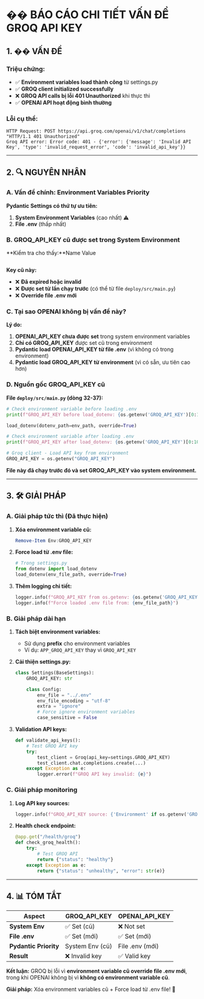# �� **BÁO CÁO CHI TIẾT VẤN ĐỀ GROQ API KEY**

## 1. �� **VẤN ĐỀ**

### **Triệu chứng:**

- ✅ **Environment variables load thành công** từ settings.py
- ✅ **GROQ client initialized successfully**
- ❌ **GROQ API calls bị lỗi 401 Unauthorized** khi thực thi
- ✅ **OPENAI API hoạt động bình thường**

### **Lỗi cụ thể:**

```
HTTP Request: POST https://api.groq.com/openai/v1/chat/completions "HTTP/1.1 401 Unauthorized"
Groq API error: Error code: 401 - {'error': {'message': 'Invalid API Key', 'type': 'invalid_request_error', 'code': 'invalid_api_key'}}
```

---

## 2. 🔍 **NGUYÊN NHÂN**

### **A. Vấn đề chính: Environment Variables Priority**

**Pydantic Settings có thứ tự ưu tiên:**

1. **System Environment Variables** (cao nhất) ⚠️
2. **File .env** (thấp nhất)

### **B. GROQ_API_KEY cũ được set trong System Environment**

**Kiểm tra cho thấy:**Name                           Value

```powershell

```

**Key cũ này:**

- ❌ **Đã expired hoặc invalid**
- ❌ **Được set từ lần chạy trước** (có thể từ file `deploy/src/main.py`)
- ❌ **Override file .env mới**

### **C. Tại sao OPENAI không bị vấn đề này?**

**Lý do:**

1. **OPENAI_API_KEY chưa được set** trong system environment variables
2. **Chỉ có GROQ_API_KEY** được set cũ trong environment
3. **Pydantic load OPENAI_API_KEY từ file .env** (vì không có trong environment)
4. **Pydantic load GROQ_API_KEY từ environment** (vì có sẵn, ưu tiên cao hơn)

### **D. Nguồn gốc GROQ_API_KEY cũ**

**File `deploy/src/main.py` (dòng 32-37):**

```python
# Check environment variable before loading .env
print(f"GROQ_API_KEY before load_dotenv: {os.getenv('GROQ_API_KEY')[0:10]}")

load_dotenv(dotenv_path=env_path, override=True)

# Check environment variable after loading .env
print(f"GROQ_API_KEY after load_dotenv: {os.getenv('GROQ_API_KEY')[0:10]}")

# Groq client - Load API key from environment
GROQ_API_KEY = os.getenv("GROQ_API_KEY")
```

**File này đã chạy trước đó và set GROQ_API_KEY vào system environment.**

---

## 3. 🛠️ **GIẢI PHÁP**

### **A. Giải pháp tức thì (Đã thực hiện)**

1. **Xóa environment variable cũ:**

   ```powershell
   Remove-Item Env:GROQ_API_KEY
   ```
2. **Force load từ .env file:**

   ```python
   # Trong settings.py
   from dotenv import load_dotenv
   load_dotenv(env_file_path, override=True)
   ```
3. **Thêm logging chi tiết:**

   ```python
   logger.info(f"GROQ_API_KEY from os.getenv: {os.getenv('GROQ_API_KEY', 'NOT_SET')[:10]}...")
   logger.info(f"Force loaded .env file from: {env_file_path}")
   ```

### **B. Giải pháp dài hạn**

1. **Tách biệt environment variables:**

   - Sử dụng **prefix** cho environment variables
   - Ví dụ: `APP_GROQ_API_KEY` thay vì `GROQ_API_KEY`
2. **Cải thiện settings.py:**

   ```python
   class Settings(BaseSettings):
       GROQ_API_KEY: str

       class Config:
           env_file = "../.env"
           env_file_encoding = "utf-8"
           extra = "ignore"
           # Force ignore environment variables
           case_sensitive = False
   ```
3. **Validation API keys:**

   ```python
   def validate_api_keys():
       # Test GROQ API key
       try:
           test_client = Groq(api_key=settings.GROQ_API_KEY)
           test_client.chat.completions.create(...)
       except Exception as e:
           logger.error(f"GROQ API key invalid: {e}")
   ```

### **C. Giải pháp monitoring**

1. **Log API key sources:**

   ```python
   logger.info(f"GROQ_API_KEY source: {'Environment' if os.getenv('GROQ_API_KEY') else '.env file'}")
   ```
2. **Health check endpoint:**

   ```python
   @app.get("/health/groq")
   def check_groq_health():
       try:
           # Test GROQ API
           return {"status": "healthy"}
       except Exception as e:
           return {"status": "unhealthy", "error": str(e)}
   ```

---

## 4. 📊 **TÓM TẮT**

| Aspect                      | GROQ_API_KEY     | OPENAI_API_KEY   |
| --------------------------- | ---------------- | ---------------- |
| **System Env**        | ✅ Set (cũ)     | ❌ Not set       |
| **File .env**         | ✅ Set (mới)    | ✅ Set (mới)    |
| **Pydantic Priority** | System Env (cũ) | File .env (mới) |
| **Result**            | ❌ Invalid key   | ✅ Valid key     |

**Kết luận:** GROQ bị lỗi vì **environment variable cũ override file .env mới**, trong khi OPENAI không bị vì **không có environment variable cũ**.

**Giải pháp:** Xóa environment variables cũ + Force load từ .env file! 🚀
